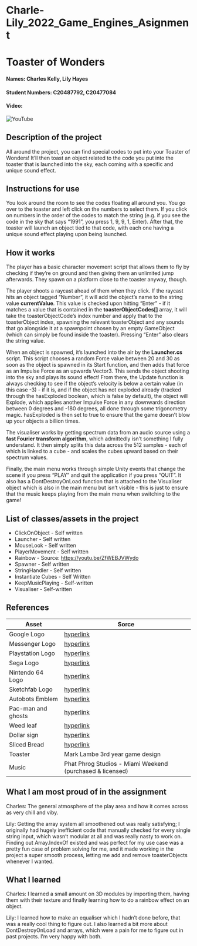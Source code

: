 # Charle-Lily_2022_Game_Engines_Asignment

# Toaster of Wonders

#### Names: Charles Kelly, Lily Hayes

#### Student Numbers: C20487792, C20477084

#### Video: 
![YouTube](https://www.youtube.com/watch?v=3pJGVPqz8Mw)

## Description of the project
All around the project, you can find special codes to put into your Toaster of Wonders! It’ll then toast an object related to the code you put into the toaster that is launched into the sky, each coming with a specific and unique sound effect.

## Instructions for use
You look around the room to see the codes floating all around you. You go over to the toaster and left click on the numbers to select them. If you click on numbers in the order of the codes to match the string (e.g. if you see the code in the sky that says “1991”, you press 1, 9, 9, 1, Enter). After that, the toaster will launch an object tied to that code, with each one having a unique sound effect playing upon being launched.

## How it works
The player has a basic character movement script that allows them to fly by checking if they’re on ground and then giving them an unlimited jump afterwards. They spawn on a platform close to the toaster anyway, though.

The player shoots a raycast ahead of them when they click. If the raycast hits an object tagged “Number”, it will add the object’s name to the string value **currentValue**. This value is checked upon hitting “Enter” - if it matches a value that is contained in the **toasterObjectCodes[]** array, it will take the toasterObjectCode’s index number and apply that to the toasterObject index, spawning the relevant toasterObject and any sounds that go alongside it at a spawnpoint chosen by an empty GameObject (which can simply be found inside the toaster). Pressing “Enter” also clears the string value.

When an object is spawned, it’s launched into the air by the **Launcher.cs** script. This script chooses a random Force value between 20 and 30 as soon as the object is spawned in its Start function, and then adds that force as an Impulse Force as an upwards Vector3. This sends the object shooting into the sky and plays its sound effect! From there, the Update function is always checking to see if the object’s velocity is below a certain value (in this case -3) - if it is, and if the object has not exploded already (tracked through the hasExploded boolean, which is false by default), the object will Explode, which applies another Impulse Force in any downwards direction between 0 degrees and -180 degrees, all done through some trigonometry magic. hasExploded is then set to true to ensure that the game doesn’t blow up your objects a billion times. 

The visualiser works by getting spectrum data from an audio source using a **fast Fourier transform algorithm**, which admittedly isn’t something I fully understand. It then simply splits this data across the 512 samples - each of which is linked to a cube - and scales the cubes upward based on their spectrum values.

Finally, the main menu works through simple Unity events that change the scene if you press “PLAY” and quit the application if you press “QUIT”. It also has a DontDestroyOnLoad function that is attached to the Visualiser object which is also in the main menu but isn’t visible - this is just to ensure that the music keeps playing from the main menu when switching to the game!



## List of classes/assets in the project
+	ClickOnObject - Self written
+	Launcher - Self written
+	MouseLook - Self written
+	PlayerMovement - Self written
+	Rainbow - Source: https://youtu.be/ZfWEBJVWydo
+	Spawner - Self written
+	StringHandler - Self written
+	Instantiate Cubes - Self Written
+	KeepMusicPlaying - Self-written
+	Visualiser - Self-written

## References
| Asset| Sorce |
|-----------|-----------|
| Google Logo | [hyperlink](https://sketchfab.com/3d-models/google-logo-7e904bea654b40d7861c84a7cb5cc969) |
| Messenger Logo | 	[hyperlink](https://sketchfab.com/3d-models/messenger-logo-ff6081e0ff594da1bb1edf6e8bca4371) | 
| Playstation Logo| 	[hyperlink](https://sketchfab.com/3d-models/playstation-logo-3d-printable-b334756ab43e47479042c30d0) | 
| Sega Logo | 	[hyperlink](https://sketchfab.com/3d-models/sega-logo-c431309e548149f7b8d4b4c4df203204) | 
| Nintendo 64 Logo | 	[hyperlink](https://sketchfab.com/3d-models/nintendo-64-logo-c45a05628f1e4d0287ce3ddcc1becd7f) | 
| Sketchfab Logo | 	[hyperlink](https://sketchfab.com/3d-models/sketchfab-logo-f57853add5ca4403adf0300ba41af986) | 
| Autobots Emblem | 	[hyperlink](https://sketchfab.com/3d-models/autobots-logo-495fc06eaec946388fd60298a162e78e) | 
| Pac-man and ghosts | 	[hyperlink](https://sketchfab.com/3d-models/neon-pac-man-7be0794534154b98a1bccc8ed99df58d) | 
| Weed leaf | 	[hyperlink](https://www.cgtrader.com/free-3d-models/plant/leaf/marijuana-e0d89df5-6671-402c-8dd9-a706df436d34) | 
| Dollar sign | 	[hyperlink](https://sketchfab.com/3d-models/dollar-signs-16bd4c23458647e9a5b94790dc8f5c55v) |
| Sliced Bread | 	[hyperlink](https://sketchfab.com/3d-models/sliced-bread-5e8f3d6175d24aab97266f0cad5f1b7f) | 
| Toaster | 	Mark Lambe 3rd year game design  | 
| Music |  Phat Phrog Studios - Miami Weekend (purchased & licensed) | 

## What I am most proud of in the assignment
Charles: The general atmosphere of the play area and how it comes across as very chill and viby.

Lily: Getting the array system all smoothened out was really satisfying; I originally had hugely inefficient code that manually checked for every single string input, which wasn’t modular at all and was really nasty to work on. Finding out Array.IndexOf existed and was perfect for my use case was a pretty fun case of problem solving for me, and it made working in the project a super smooth process, letting me add and remove toasterObjects whenever I wanted.

## What I learned 
Charles: I learned a small amount on 3D modules by importing them, having them with their texture and finally learning how to do a rainbow effect on an object.

Lily: I learned how to make an equaliser which I hadn’t done before, that was a really cool thing to figure out. I also learned a bit more about DontDestroyOnLoad and arrays, which were a pain for me to figure out in past projects. I’m very happy with both.
